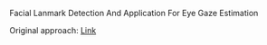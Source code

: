 Facial Lanmark Detection And Application For Eye Gaze Estimation

Original approach: [Link](https://github.com/HieuTrungCao/eye-gaze)

